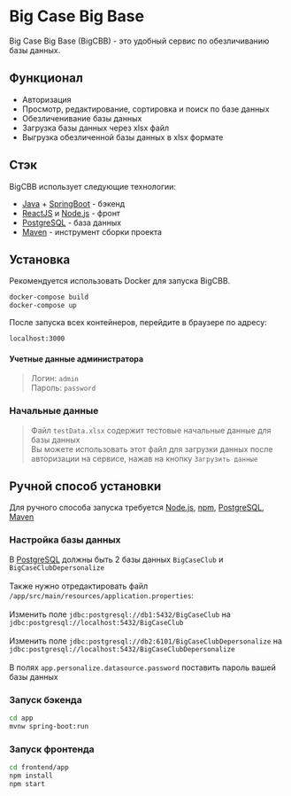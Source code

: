 # Big Case Big Base

Big Case Big Base (BigCBB) - это удобный сервис по обезличиванию базы данных.

## Функционал
- Авторизация
- Просмотр, редактирование, сортировка и поиск по базе данных
- Обезличенивание базы данных
- Загрузка базы данных через xlsx файл
- Выгрузка обезличенной базы данных в xlsx формате

## Стэк
BigCBB использует следующие технологии:
- [Java] + [SpringBoot] - бэкенд
- [ReactJS] и [Node.js] - фронт
- [PostgreSQL] - база данных
- [Maven] - инструмент сборки  проекта


## Установка
Рекомендуется использовать Docker для запуска BigCBB.
```sh
docker-compose build
docker-compose up
```
После запуска всех контейнеров, перейдите в браузере по адресу:
```sh
localhost:3000
```
#### Учетные данные администратора
>Логин: `admin`<br/>
>Пароль: `password`
### Начальные данные
>Файл `testData.xlsx` содержит тестовые начальные данные для базы данных<br/>
>Вы можете использовать этот файл для загрузки данных после авторизации на сервисе, нажав на кнопку `Загрузить данные`


## Ручной способ установки
Для ручного способа запуска требуется [Node.js], [npm], [PostgreSQL], [Maven]
### Настройка базы данных
В [PostgreSQL] должны быть 2 базы данных `BigCaseClub` и `BigCaseClubDepersonalize`<br/><br/>
Также нужно отредактировать файл `/app/src/main/resources/application.properties`:<br/><br/>
Изменить поле `jdbc:postgresql://db1:5432/BigCaseClub` на `jdbc:postgresql://localhost:5432/BigCaseClub`<br/><br/>
Изменить поле `jdbc:postgresql://db2:6101/BigCaseClubDepersonalize` на `jdbc:postgresql://localhost:5432/BigCaseClubDepersonalize`<br/><br/>
В полях `app.personalize.datasource.password` поставить пароль вашей базы данных<br/>
### Запуск бэкенда
```sh
cd app
mvnw spring-boot:run
```

### Запуск фронтенда
```sh
cd frontend/app
npm install
npm start
```


[SpringBoot]:https://spring.io/
[ReactJS]:https://reactjs.org/
[Node.js]:https://nodejs.org/
[PostgreSQL]:https://www.postgresql.org/
[Maven]:https://maven.apache.org/
[npm]:https://www.npmjs.com/
[Java]:https://www.java.com/

